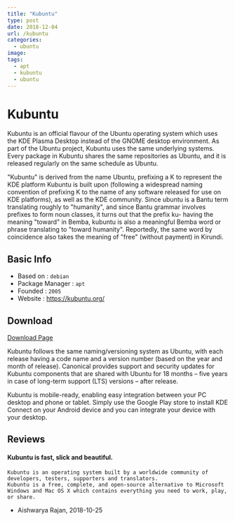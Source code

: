 ```yaml
---
title: "Kubuntu"
type: post
date: 2018-12-04
url: /kubuntu
categories:
  - ubuntu
image: 
tags:
  - apt
  - kubuntu
  - ubuntu
---
```


# Kubuntu

Kubuntu is an official flavour of the Ubuntu operating system which uses the KDE Plasma Desktop instead of the GNOME desktop environment. As part of the Ubuntu project, Kubuntu uses the same underlying systems. Every package in Kubuntu shares the same repositories as Ubuntu, and it is released regularly on the same schedule as Ubuntu.

"Kubuntu" is derived from the name Ubuntu, prefixing a K to represent the KDE platform Kubuntu is built upon (following a widespread naming convention of prefixing K to the name of any software released for use on KDE platforms), as well as the KDE community.
Since ubuntu is a Bantu term translating roughly to "humanity", and since Bantu grammar involves prefixes to form noun classes, it turns out that the prefix ku- having the meaning "toward" in Bemba, kubuntu is also a meaningful Bemba word or phrase translating to "toward humanity". Reportedly, the same word by coincidence also takes the meaning of "free" (without payment) in Kirundi.

## Basic Info

* Based on : `debian`
* Package Manager : `apt`
* Founded : `2005`
* Website : https://kubuntu.org/

## Download

[Download Page](https://kubuntu.org/getkubuntu/)

Kubuntu follows the same naming/versioning system as Ubuntu, with each release having a code name and a version number (based on the year and month of release). Canonical provides support and security updates for Kubuntu components that are shared with Ubuntu for 18 months – five years in case of long-term support (LTS) versions – after release.

Kubuntu is mobile-ready, enabling easy integration between your PC desktop and phone or tablet. Simply use the Google Play store to install KDE Connect on your Android device and you can integrate your device with your desktop.

## Reviews

#### Kubuntu is fast, slick and beautiful.

```
Kubuntu is an operating system built by a worldwide community of developers, testers, supporters and translators.
Kubuntu is a free, complete, and open-source alternative to Microsoft Windows and Mac OS X which contains everything you need to work, play, or share.
```
- Aishwarya Rajan, 2018-10-25
